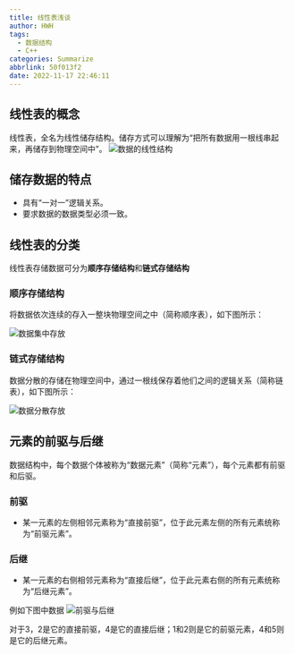 ```yaml
---
title: 线性表浅谈
author: HWH
tags:
  - 数据结构
  - C++
categories: Summarize
abbrlink: 50f013f2
date: 2022-11-17 22:46:11
---
```


## 线性表的概念
线性表，全名为线性储存结构。储存方式可以理解为“把所有数据用一根线串起来，再储存到物理空间中”。
![数据的线性结构](https://img-blog.csdnimg.cn/20200815133635360.gif#pic_center)

## 储存数据的特点
 - 具有“一对一”逻辑关系。
 - 要求数据的数据类型必须一致。

## 线性表的分类
线性表存储数据可分为**顺序存储结构**和**链式存储结构**

### 顺序存储结构
将数据依次连续的存入一整块物理空间之中（简称顺序表），如下图所示：

![数据集中存放](https://img-blog.csdnimg.cn/20200815134201576.png?x-oss-process=image/watermark,type_ZmFuZ3poZW5naGVpdGk,shadow_10,text_aHR0cHM6Ly9ibG9nLmNzZG4ubmV0L2gyNzYzMjQ2ODIz,size_16,color_FFFFFF,t_70#pic_center)

### 链式存储结构
数据分散的存储在物理空间中，通过一根线保存着他们之间的逻辑关系（简称链表），如下图所示：

![数据分散存放](https://img-blog.csdnimg.cn/20200815134409696.png#pic_center)

## 元素的前驱与后继

数据结构中，每个数据个体被称为“数据元素”（简称“元素”），每个元素都有前驱和后驱。

### 前驱

 - 某一元素的左侧相邻元素称为“直接前驱”，位于此元素左侧的所有元素统称为“前驱元素”。

### 后继

 - 某一元素的右侧相邻元素称为“直接后继”，位于此元素右侧的所有元素统称为“后继元素”。

 例如下图中数据
![前驱与后继](https://img-blog.csdnimg.cn/20200815135039516.gif#pic_center)

对于3，2是它的直接前驱，4是它的直接后继；1和2则是它的前驱元素，4和5则是它的后继元素。
